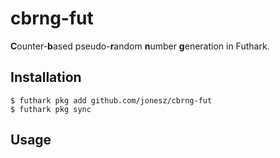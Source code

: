 # cbrng-fut

**C**ounter-**b**ased pseudo-**r**andom **n**umber **g**eneration in Futhark.

## Installation

```
$ futhark pkg add github.com/jonesz/cbrng-fut
$ futhark pkg sync
```

## Usage
